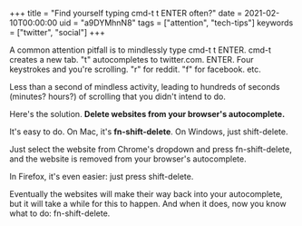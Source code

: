 +++
title = "Find yourself typing cmd-t t ENTER often?"
date = 2021-02-10T00:00:00
uid = "a9DYMhnN8"
tags = ["attention", "tech-tips"]
keywords = ["twitter", "social"]
+++

A common attention pitfall is to mindlessly type cmd-t t ENTER. cmd-t creates a new tab. "t" autocompletes to twitter.com. ENTER. Four keystrokes and you're scrolling. "r" for reddit. "f" for facebook. etc.

Less than a second of mindless activity, leading to hundreds of seconds (minutes? hours?) of scrolling that you didn't intend to do.

Here's the solution. **Delete websites from your browser's autocomplete.**

It's easy to do. On Mac, it's **fn-shift-delete**. On Windows, just shift-delete.

Just select the website from Chrome's dropdown and press fn-shift-delete, and the website is removed from your browser's autocomplete.

In Firefox, it's even easier: just press shift-delete.

Eventually the websites will make their way back into your autocomplete, but it will take a while for this to happen. And when it does, now you know what to do: fn-shift-delete.
